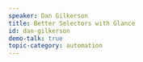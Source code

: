 ```yaml
---
speaker: Dan Gilkerson
title: Better Selectors with Glance
id: dan-gilkerson
demo-talk: true
topic-category: automation
---
```

